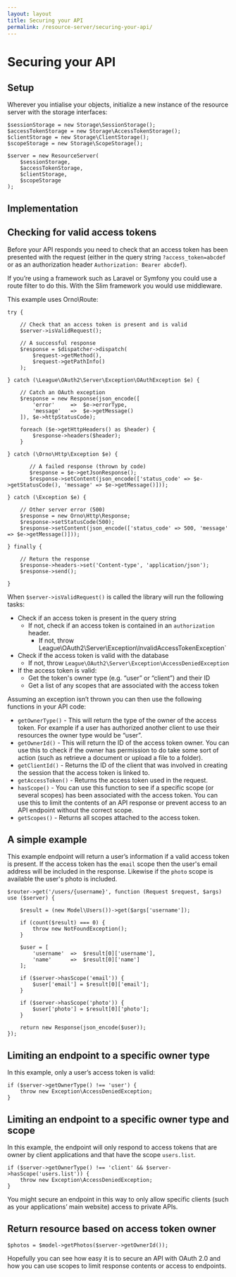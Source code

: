 ```yaml
---
layout: layout
title: Securing your API
permalink: /resource-server/securing-your-api/
---
```


# Securing your API

## Setup

Wherever you intialise your objects, initialize a new instance of the resource server with the storage interfaces:

~~~.language-php
$sessionStorage = new Storage\SessionStorage();
$accessTokenStorage = new Storage\AccessTokenStorage();
$clientStorage = new Storage\ClientStorage();
$scopeStorage = new Storage\ScopeStorage();

$server = new ResourceServer(
    $sessionStorage,
    $accessTokenStorage,
    $clientStorage,
    $scopeStorage
);
~~~


## Implementation

##  Checking for valid access tokens

Before your API responds you need to check that an access token has been presented with the request (either in the query string `?access_token=abcdef` or as an authorization header `Authorization: Bearer abcdef`).

If you’re using a framework such as Laravel or Symfony you could use a route filter to do this. With the Slim framework you would use middleware.

This example uses Orno\Route:

~~~.language-php
try {

    // Check that an access token is present and is valid
    $server->isValidRequest();

    // A successful response
    $response = $dispatcher->dispatch(
        $request->getMethod(),
        $request->getPathInfo()
    );

} catch (\League\OAuth2\Server\Exception\OAuthException $e) {

    // Catch an OAuth exception
    $response = new Response(json_encode([
        'error'     =>  $e->errorType,
        'message'   =>  $e->getMessage()
    ]), $e->httpStatusCode);

    foreach ($e->getHttpHeaders() as $header) {
        $response->headers($header);
    }

} catch (\Orno\Http\Exception $e) {

       // A failed response (thrown by code)
       $response = $e->getJsonResponse();
       $response->setContent(json_encode(['status_code' => $e->getStatusCode(), 'message' => $e->getMessage()]));

} catch (\Exception $e) {

    // Other server error (500)
    $response = new Orno\Http\Response;
    $response->setStatusCode(500);
    $response->setContent(json_encode(['status_code' => 500, 'message' => $e->getMessage()]));

} finally {

    // Return the response
    $response->headers->set('Content-type', 'application/json');
    $response->send();

}
~~~

When `$server->isValidRequest()` is called the library will run the following tasks:

* Check if an access token is present in the query string
    * If not, check if an access token is contained in an `authorization` header.
        * If not, throw League\OAuth2\Server\Exception\InvalidAccessTokenException`
* Check if the access token is valid with the database
    * If not, throw `League\OAuth2\Server\Exception\AccessDeniedException`
* If the access token is valid:
    * Get the token's owner type (e.g. “user” or “client”) and their ID
    * Get a list of any scopes that are associated with the access token

Assuming an exception isn’t thrown you can then use the following functions in your API code:

* `getOwnerType()` - This will return the type of the owner of the access token. For example if a user has authorized another client to use their resources the owner type would be “user”.
* `getOwnerId()` - This will return the ID of the access token owner. You can use this to check if the owner has permission to do take some sort of action (such as retrieve a document or upload a file to a folder).
* `getClientId()` - Returns the ID of the client that was involved in creating the session that the access token is linked to.
* `getAccessToken()` - Returns the access token used in the request.
* `hasScope()` - You can use this function to see if a specific scope (or several scopes) has been associated with the access token. You can use this to limit the contents of an API response or prevent access to an API endpoint without the correct scope.
* `getScopes()` - Returns all scopes attached to the access token.

## A simple example

This example endpoint will return a user’s information if a valid access token is present. If the access token has the `email` scope then the user's email address will be included in the response. Likewise if the `photo` scope is available the user's photo is included.

~~~.language-php
$router->get('/users/{username}', function (Request $request, $args) use ($server) {

    $result = (new Model\Users())->get($args['username']);

    if (count($result) === 0) {
        throw new NotFoundException();
    }

    $user = [
        'username'  =>  $result[0]['username'],
        'name'      =>  $result[0]['name']
    ];

    if ($server->hasScope('email')) {
        $user['email'] = $result[0]['email'];
    }

    if ($server->hasScope('photo')) {
        $user['photo'] = $result[0]['photo'];
    }

    return new Response(json_encode($user));
});
~~~

## Limiting an endpoint to a specific owner type

In this example, only a user’s access token is valid:

~~~.language-php
if ($server->getOwnerType() !== 'user') {
    throw new Exception\AccessDeniedException;
}
~~~

## Limiting an endpoint to a specific owner type and scope

In this example, the endpoint will only respond to access tokens that are owner by client applications and that have the scope `users.list`.

~~~.language-php
if ($server->getOwnerType() !== 'client' && $server->hasScope('users.list')) {
    throw new Exception\AccessDeniedException;
}
~~~

You might secure an endpoint in this way to only allow specific clients (such as your applications’ main website) access to private APIs.

## Return resource based on access token owner

~~~.language-php
$photos = $model->getPhotos($server->getOwnerId());
~~~


Hopefully you can see how easy it is to secure an API with OAuth 2.0 and how you can use scopes to limit response contents or access to endpoints.